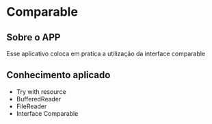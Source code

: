
# Comparable

## Sobre o APP 
Esse aplicativo coloca em pratica a utilização da interface comparable
## Conhecimento aplicado
* Try with resource
* BufferedReader
* FileReader
* Interface Comparable
